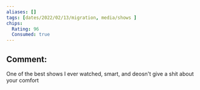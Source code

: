 ```yaml
---
aliases: []
tags: [dates/2022/02/13/migration, media/shows ]
chips:
  Rating: 96
  Consumed: true
---
```

 

## Comment:
One of the best shows I ever watched, smart, and deosn't give a shit about your comfort
